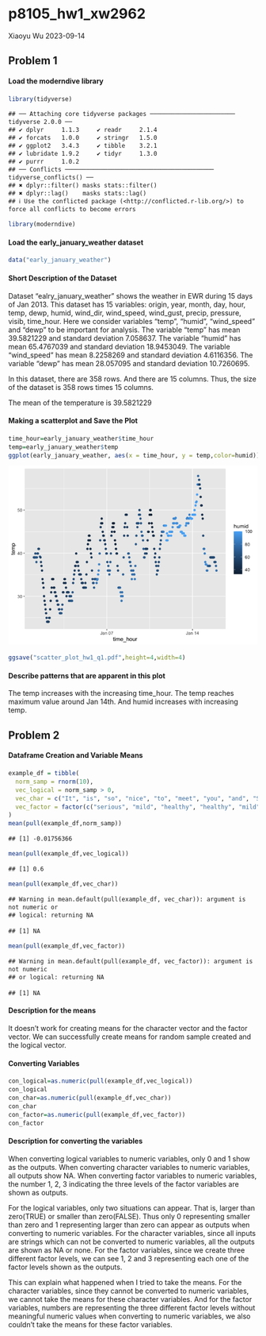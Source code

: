 p8105_hw1_xw2962
================
Xiaoyu Wu
2023-09-14

## Problem 1

#### Load the moderndive library

``` r
library(tidyverse)
```

    ## ── Attaching core tidyverse packages ──────────────────────── tidyverse 2.0.0 ──
    ## ✔ dplyr     1.1.3     ✔ readr     2.1.4
    ## ✔ forcats   1.0.0     ✔ stringr   1.5.0
    ## ✔ ggplot2   3.4.3     ✔ tibble    3.2.1
    ## ✔ lubridate 1.9.2     ✔ tidyr     1.3.0
    ## ✔ purrr     1.0.2     
    ## ── Conflicts ────────────────────────────────────────── tidyverse_conflicts() ──
    ## ✖ dplyr::filter() masks stats::filter()
    ## ✖ dplyr::lag()    masks stats::lag()
    ## ℹ Use the conflicted package (<http://conflicted.r-lib.org/>) to force all conflicts to become errors

``` r
library(moderndive)
```

#### Load the early_january_weather dataset

``` r
data("early_january_weather")
```

#### Short Description of the Dataset

Dataset “ealry_january_weather” shows the weather in EWR during 15 days
of Jan 2013. This dataset has 15 variables: origin, year, month, day,
hour, temp, dewp, humid, wind_dir, wind_speed, wind_gust, precip,
pressure, visib, time_hour. Here we consider variables “temp”, “humid”,
“wind_speed” and “dewp” to be important for analysis. The variable
“temp” has mean 39.5821229 and standard deviation 7.058637. The variable
“humid” has mean 65.4767039 and standard deviation 18.9453049. The
variable “wind_speed” has mean 8.2258269 and standard deviation
4.6116356. The variable “dewp” has mean 28.057095 and standard deviation
10.7260695.

In this dataset, there are 358 rows. And there are 15 columns. Thus, the
size of the dataset is 358 rows times 15 columns.

The mean of the temperature is 39.5821229

#### Making a scatterplot and Save the Plot

``` r
time_hour=early_january_weather$time_hour
temp=early_january_weather$temp
ggplot(early_january_weather, aes(x = time_hour, y = temp,color=humid)) + geom_point()
```

![](p8105_hw1_xw2962_files/figure-gfm/scatterplot-1.png)<!-- -->

``` r
ggsave("scatter_plot_hw1_q1.pdf",height=4,width=4)
```

#### Describe patterns that are apparent in this plot

The temp increases with the increasing time_hour. The temp reaches
maximum value around Jan 14th. And humid increases with increasing temp.

## Problem 2

#### Dataframe Creation and Variable Means

``` r
example_df = tibble(
  norm_samp = rnorm(10),
  vec_logical = norm_samp > 0,
  vec_char = c("It", "is", "so", "nice", "to", "meet", "you", "and", "Sarah", "here"),
  vec_factor = factor(c("serious", "mild", "healthy", "healthy", "mild", "mild", "serious", "mild", "mild", "healthy"))
)
mean(pull(example_df,norm_samp))
```

    ## [1] -0.01756366

``` r
mean(pull(example_df,vec_logical))
```

    ## [1] 0.6

``` r
mean(pull(example_df,vec_char))
```

    ## Warning in mean.default(pull(example_df, vec_char)): argument is not numeric or
    ## logical: returning NA

    ## [1] NA

``` r
mean(pull(example_df,vec_factor))
```

    ## Warning in mean.default(pull(example_df, vec_factor)): argument is not numeric
    ## or logical: returning NA

    ## [1] NA

#### Description for the means

It doesn’t work for creating means for the character vector and the
factor vector. We can successfully create means for random sample
created and the logical vector.

#### Converting Variables

``` r
con_logical=as.numeric(pull(example_df,vec_logical))
con_logical
con_char=as.numeric(pull(example_df,vec_char))
con_char
con_factor=as.numeric(pull(example_df,vec_factor))
con_factor
```

#### Description for converting the variables

When converting logical variables to numeric variables, only 0 and 1
show as the outputs. When converting character variables to numeric
variables, all outputs show NA. When converting factor variables to
numeric variables, the number 1, 2, 3 indicating the three levels of the
factor variables are shown as outputs.

For the logical variables, only two situations can appear. That is,
larger than zero(TRUE) or smaller than zero(FALSE). Thus only 0
representing smaller than zero and 1 representing larger than zero can
appear as outputs when converting to numeric variables. For the
character variables, since all inputs are strings which can not be
converted to numeric variables, all the outputs are shown as NA or none.
For the factor variables, since we create three different factor levels,
we can see 1, 2 and 3 representing each one of the factor levels shown
as the outputs.

This can explain what happened when I tried to take the means. For the
character variables, since they cannot be converted to numeric
variables, we cannot take the means for these character variables. And
for the factor variables, numbers are representing the three different
factor levels without meaningful numeric values when converting to
numeric variables, we also couldn’t take the means for these factor
variables.
